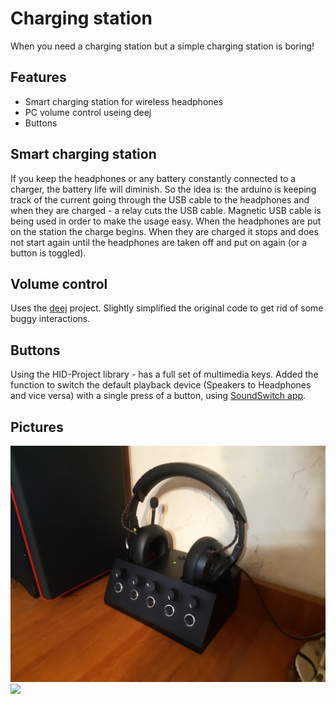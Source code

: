 # Charging station
When you need a charging station but a simple charging station is boring!

## Features
* Smart charging station for wireless headphones
* PC volume control useing deej
* Buttons

## Smart charging station
If you keep the headphones or any battery constantly connected to a charger, the battery life will diminish.
So the idea is: the arduino is keeping track of the current going through the USB cable to the headphones and when they are charged - a relay cuts the USB cable.
Magnetic USB cable is being used in order to make the usage easy.
When the headphones are put on the station the charge begins. When they are charged it stops and does not start again until the headphones are taken off and put on again (or a button is toggled).

## Volume control
Uses the [deej](https://github.com/omriharel/deej#license) project.
Slightly simplified the original code to get rid of some buggy interactions.

## Buttons
Using the HID-Project library - has a full set of multimedia keys.
Added the function to switch the default playback device (Speakers to Headphones and vice versa) with a single press of a button, using [SoundSwitch app](https://github.com/Belphemur/SoundSwitch).

## Pictures
<img src="pics/20210112_204133.jpg" width="1200">
<img src="pics/20201227_050745.jpg" width="1200">
